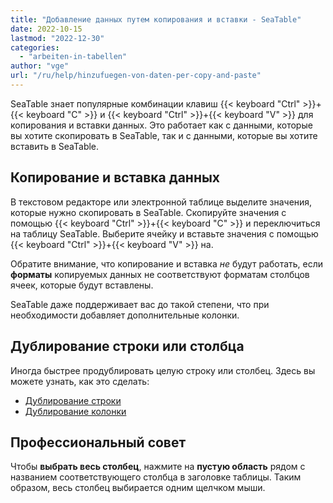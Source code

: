 ```yaml
---
title: "Добавление данных путем копирования и вставки - SeaTable"
date: 2022-10-15
lastmod: "2022-12-30"
categories: 
  - "arbeiten-in-tabellen"
author: "vge"
url: "/ru/help/hinzufuegen-von-daten-per-copy-and-paste"
---
```


SeaTable знает популярные комбинации клавиш {{< keyboard "Ctrl" >}}+{{< keyboard "C" >}} и {{< keyboard "Ctrl" >}}+{{< keyboard "V" >}} для копирования и вставки данных. Это работает как с данными, которые вы хотите скопировать в SeaTable, так и с данными, которые вы хотите вставить в SeaTable.

## Копирование и вставка данных

В текстовом редакторе или электронной таблице выделите значения, которые нужно скопировать в SeaTable. Скопируйте значения с помощью {{< keyboard "Ctrl" >}}+{{< keyboard "C" >}} и переключиться на таблицу SeaTable. Выберите ячейку и вставьте значения с помощью {{< keyboard "Ctrl" >}}+{{< keyboard "V" >}} на.

Обратите внимание, что копирование и вставка _не_ будут работать, если **форматы** копируемых данных не соответствуют форматам столбцов ячеек, которые будут вставлены.

SeaTable даже поддерживает вас до такой степени, что при необходимости добавляет дополнительные колонки.

## Дублирование строки или столбца

Иногда быстрее продублировать целую строку или столбец. Здесь вы можете узнать, как это сделать:

- [Дублирование строки](https://seatable.io/ru/docs/arbeiten-mit-zeilen/duplizieren-einer-zeile/)
- [Дублирование колонки](https://seatable.io/ru/docs/spalten/duplizieren-einer-spalte/)

## Профессиональный совет

Чтобы **выбрать весь столбец**, нажмите на **пустую область** рядом с названием соответствующего столбца в заголовке таблицы. Таким образом, весь столбец выбирается одним щелчком мыши.
